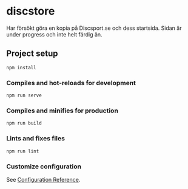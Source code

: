 # discstore

Har försökt göra en kopia på Discsport.se och dess startsida. Sidan är under progress och inte helt färdig än.

## Project setup
```
npm install
```

### Compiles and hot-reloads for development
```
npm run serve
```

### Compiles and minifies for production
```
npm run build
```

### Lints and fixes files
```
npm run lint
```

### Customize configuration
See [Configuration Reference](https://cli.vuejs.org/config/).

